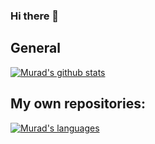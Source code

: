 ### Hi there 👋
## General

[![Murad's github stats](https://github-readme-stats.vercel.app/api?username=mal-nordlb&title_color=ffffff&text_color=c9cacc&icon_color=2bbc8a&bg_color=1d1f21)](https://github.com/anuraghazra/github-readme-stats)

## My own repositories:

[![Murad's languages](https://github-readme-stats.vercel.app/api/top-langs/?username=mal-nordlb&title_color=ffffff&text_color=c9cacc&icon_color=2bbc8a&bg_color=1d1f21)](https://github.com/mal-nordlb/mal-nordlb)

